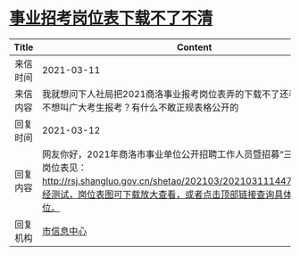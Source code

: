 # [事业招考岗位表下载不了不清](http://www.shangluo.gov.cn/zmhd/ldxxxx.jsp?urltype=leadermail.LeaderMailContentUrl&wbtreeid=1112&leadermailid=7016)

| Title |                                                                   Content                                                                   |
|:-----:|---------------------------------------------------------------------------------------------------------------------------------------------|
| 来信时间  | 2021-03-11                                                                                                                                  |
| 来信内容  | 我就想问下人社局把2021商洛事业报考岗位表弄的下载不了还看不清是不是不想叫广大考生报考？有什么不敢正规表格公开的                                                                                   |
| 回复时间  | 2021-03-12                                                                                                                                  |
| 回复内容  | 网友你好，2021年商洛市事业单位公开招聘工作人员暨招募“三支一扶”人员岗位表见：http://rsj.shangluo.gov.cn/shetao/202103/20210311144706_73.htm，经测试，岗位表图可下载放大查看，或者点击顶部链接查询具体专业可报岗位。 |
| 回复机构  | [市信息中心](../../category/agencies/市信息中心.md)                                                                                                   |